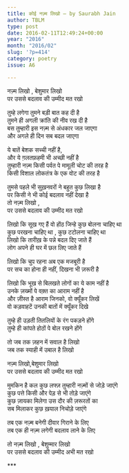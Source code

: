 ```yaml
---
title: कोई नज़्म लिखो – by Saurabh Jain
author: TBLM
type: post
date: 2016-02-11T12:49:24+00:00
year: "2016"
month: "2016/02"
slug: '?p=414'
category: poetry
issue: A6

---
```

नज़्म लिखो , बेशुमार लिखो  
पर उससे बदलाव की उम्मीद मत रखो 

तुम्हे लगेगा तुमने बड़ी बात कह दी है  
तुमने ही अगली क्रांति की नीव रख दी है  
बस तुम्हारी इस नज़्म से अंधकार जल जाएगा  
और अगले ही दिन सब बदल जाएगा 

ये बातें बेशक सच्ची नहीं है,  
और ये ग़लतफ़हमी भी अच्छी नहीं है  
तुम्हारी नज़्म किसी पर्वत पे मामूली चोट की तरह है  
किसी विशाल लोकतंत्र के एक वोट की तरह है 

तुमसे पहले भी सुख़नवरों ने बहुत कुछ लिखा है  
पर किसी ने भी कोई बदलाव नहीं देखा है  
तो नज़्म लिखो ,  
पर उससे बदलाव की उम्मीद मत रखो 

लिखो कि सूख गए हैं वो होंठ जिन्हे कुछ बोलना चाहिए था  
कुछ परखना चाहिए था , कुछ टटोलना चाहिए था  
लिखो कि तारीख़ के पन्ने बदल दिए जाते हैं  
लोग अपने ही घर में छल लिए जाते हैं 

लिखो कि चुप रहना अब एक मजबूरी है  
पर सच का होना ही नहीं, दिखना भी ज़रूरी है 

लिखो कि भूख से बिलखते लोगों का ये काम नहीं है  
उनके ज़ख्मों पे वक़्त का आराम नहीं है  
और ज़ीस्त है आराम जिनको, वो क्यूँकर लिखें  
वो कड़वाहटें उनकी बातों में क्यूँकर दिखे 

तुम्हे ही उड़ती तितलियों के रंग पकड़ने होंगे  
तुम्हे ही कांपते होठों पे बोल रखने होंगे 

तो जब तक ज़हन में सवाल है लिखो  
जब तक स्याही में उबाल है लिखो 

नज़्म लिखो,बेशुमार लिखो  
पर उससे बदलाव की उम्मीद मत रखो 

मुमकिन है कल कुछ लफ्ज़ तुम्हारी नज़्मों से जोड़े जाएंगे  
कुछ पत्ते किसी और पेड़ से भी तोड़े जाएंगे  
कुछ ज़ायका मिलेगा उस दौर की ज़रूरतों का  
सब मिलाकर कुछ ख़याल निचोड़े जाएंगे 

तब एक नज़्म बनेगी दीवार गिराने के लिए  
तब एक ही नज़्म लगेगी बदलाव लाने के लिए 

तो नज़्म लिखो , बेशुम्मार लिखो  
पर उससे बदलाव की उम्मीद अभी मत रखो 

\***
